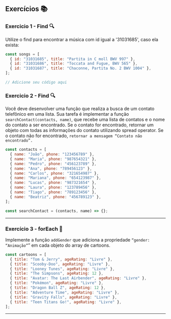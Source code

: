 ## Exercícios :books:

### Exercicio 1 - Find :mag:

Utilize o find para encontrar a música com id igual a '31031685', caso ela exista:

```javascript
const songs = [
  { id: "31031685", title: "Partita in C moll BWV 997" },
  { id: "31031686", title: "Toccata and Fugue, BWV 565" },
  { id: "31031687", title: "Chaconne, Partita No. 2 BWV 1004" },
];

// Adicione seu código aqui
```

### Exercicio 2 - Find :mag:

Você deve desenvolver uma função que realiza a busca de um contato telefônico em uma lista. Sua tarefa é implementar a função `searchContact(contacts, name)`, que recebe uma lista de contatos e o nome do contato a ser encontrado. Se o contato for encontrado, retornar um objeto com todas as informações do contato utilizando spread operator. Se o contato não for encontrado, `retornar a mensagem “Contato não encontrado”.`

```javascript
const contacts = [
  { name: "João", phone: "123456789" },
  { name: "Maria", phone: "987654321" },
  { name: "Pedro", phone: "456123789" },
  { name: "Ana", phone: "789456123" },
  { name: "Carlos", phone: "321654987" },
  { name: "Mariana", phone: "654123987" },
  { name: "Lucas", phone: "987321654" },
  { name: "Laura", phone: "123789456" },
  { name: "Tiago", phone: "789123456" },
  { name: "Beatriz", phone: "456789123" },
];

const searchContact = (contacts, name) => {};
```

---

### Exercício 3 - forEach :arrows_counterclockwise:

Implemente a função `addGender` que adiciona a propriedade `“gender: “Animação”`” em cada objeto do array de cartoons.

```javascript
const cartoons = [
  { title: "Tom & Jerry", ageRating: "Livre" },
  { title: "Scooby-Doo", ageRating: "Livre" },
  { title: "Looney Tunes", ageRating: "Livre" },
  { title: "The Simpsons", ageRating: 12 },
  { title: "Avatar: The Last Airbender", ageRating: "Livre" },
  { title: "Pokémon", ageRating: "Livre" },
  { title: "Dragon Ball Z", ageRating: 12 },
  { title: "Adventure Time", ageRating: "Livre" },
  { title: "Gravity Falls", ageRating: "Livre" },
  { title: "Teen Titans Go!", ageRating: "Livre" },
];
```

---
